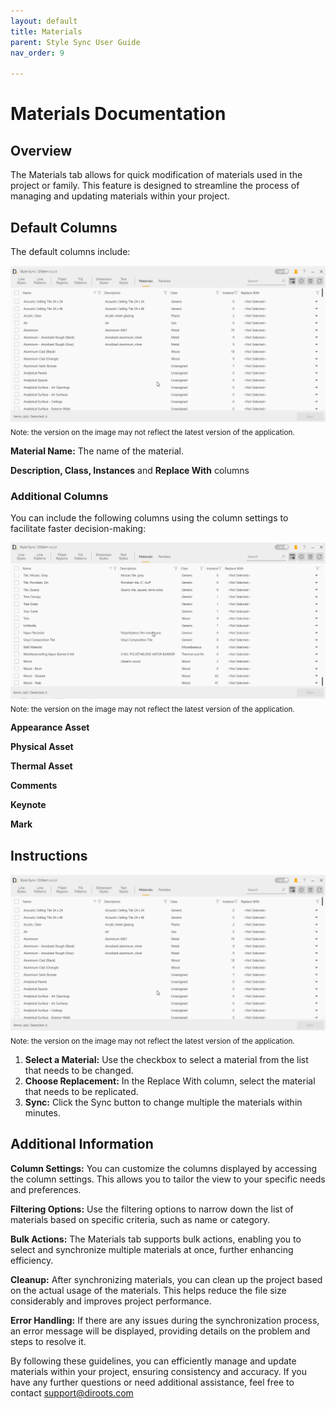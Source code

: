 ```yaml
---
layout: default
title: Materials
parent: Style Sync User Guide
nav_order: 9

---
```


# Materials Documentation

##  Overview

The Materials tab allows for quick modification of materials used in the project or family. This feature is designed to streamline the process of managing and updating materials within your project.

##  Default Columns

The default columns include:

![DiStem Style Sync - Sync Materials](../../../assets\images\StyleSync\DS_SS_MT_SyncMaterials.gif)  
<sub>Note: the version on the image may not reflect the latest version of the application.</sub>


**Material Name:** The name of the material.

**Description, Class, Instances** and **Replace With** columns

### Additional Columns

You can include the following columns using the column settings to facilitate faster decision-making:

![DiStem Style Sync - General - Selection](../../../assets\images\StyleSync\DS_SS_MT_Columns.gif)  
<sub>Note: the version on the image may not reflect the latest version of the application.</sub>


**Appearance Asset**

**Physical Asset**

**Thermal Asset**

**Comments**

**Keynote**

**Mark**

##  Instructions

![DiStem Style Sync - General - Selection](../../../assets\images\StyleSync\DS_SS_MT_SyncMaterials.gif)  
<sub>Note: the version on the image may not reflect the latest version of the application.</sub>


1. **Select a Material:** Use the checkbox to select a material from the list that needs to be changed.
2. **Choose Replacement:** In the Replace With column, select the material that needs to be replicated.
3. **Sync:** Click the Sync button to change multiple the materials within minutes.



##  Additional Information

**Column Settings:** You can customize the columns displayed by accessing the column settings. This allows you to tailor the view to your specific needs and preferences.

**Filtering Options:** Use the filtering options to narrow down the list of materials based on specific criteria, such as name or category.

**Bulk Actions:** The Materials tab supports bulk actions, enabling you to select and synchronize multiple materials at once, further enhancing efficiency.

**Cleanup:** After synchronizing materials, you can clean up the project based on the actual usage of the materials. This helps reduce the file size considerably and improves project performance.

**Error Handling:** If there are any issues during the synchronization process, an error message will be displayed, providing details on the problem and steps to resolve it.

By following these guidelines, you can efficiently manage and update materials within your project, ensuring consistency and accuracy. If you have any further questions or need additional assistance, feel free to contact support@diroots.com